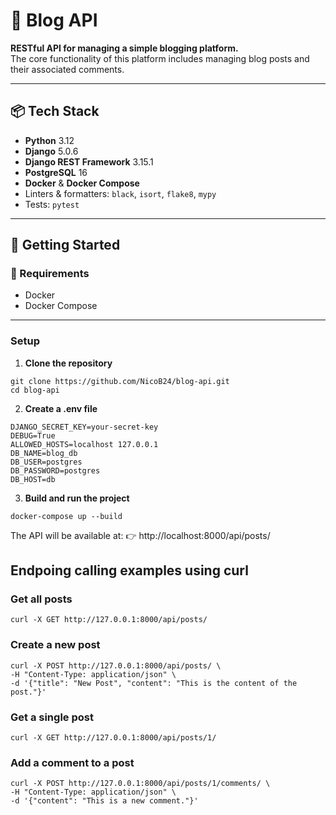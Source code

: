 # 📝 Blog API

**RESTful API for managing a simple blogging platform.**  
The core functionality of this platform includes managing blog posts and their associated comments.

---

## 📦 Tech Stack

- **Python** 3.12  
- **Django** 5.0.6  
- **Django REST Framework** 3.15.1  
- **PostgreSQL** 16  
- **Docker** & **Docker Compose**  
- Linters & formatters: `black`, `isort`, `flake8`, `mypy`  
- Tests: `pytest`

---

## 🚀 Getting Started

### 🔧 Requirements

- Docker  
- Docker Compose

---

### Setup

1. **Clone the repository**

```
git clone https://github.com/NicoB24/blog-api.git
cd blog-api
```


2. **Create a .env file**
```
DJANGO_SECRET_KEY=your-secret-key
DEBUG=True
ALLOWED_HOSTS=localhost 127.0.0.1
DB_NAME=blog_db
DB_USER=postgres
DB_PASSWORD=postgres
DB_HOST=db
```

3. **Build and run the project**

```
docker-compose up --build
```

The API will be available at:
👉 http://localhost:8000/api/posts/



## Endpoing calling examples using curl

### Get all posts
```
curl -X GET http://127.0.0.1:8000/api/posts/
```

### Create a new post
```
curl -X POST http://127.0.0.1:8000/api/posts/ \
-H "Content-Type: application/json" \
-d '{"title": "New Post", "content": "This is the content of the post."}'
```

### Get a single post
```
curl -X GET http://127.0.0.1:8000/api/posts/1/
```

### Add a comment to a post
```
curl -X POST http://127.0.0.1:8000/api/posts/1/comments/ \
-H "Content-Type: application/json" \
-d '{"content": "This is a new comment."}'
```

